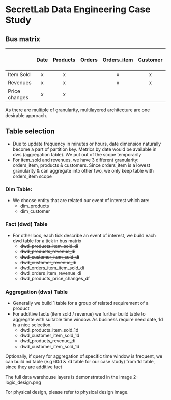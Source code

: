 # SecretLab Data Engineering Case Study

## Bus matrix
|               | Date | Products | Orders | Orders_item | Customer | Departments / Categories ...  |
| :---          |:---: |  :---:   |  :---: |   :---:     |  :---:   |    :---:  |
| Item Sold     |  x   |    x     |        |     x       |    x     |           |
| Revenues      |  x   |    x     |        |     x       |    x     |           |
| Price changes |  x   |    x     |        |             |          |           |

As there are multiple of granularity, multilayered architecture are one desirable approach.

## Table selection
- Due to update frequency in minutes or hours, date dimension naturally become a part of partition key. Metrics by date would be available in dws (aggregation table). We put out of the scope temporarily
- For item_sold and revenues, we have 3 different granularity: orders_item, products & customers. Since orders_item is a lowest granularity & can aggregate into other two, we only keep table with orders_item scope

### Dim Table:
- We choose entity that are related our event of interest which are:
  - dim_products
  - dim_customer

### Fact (dwd) Table
- For other box, each tick describe an event of interest, we build each dwd table for a tick in bus matrix
  - ~~dwd_products_item_sold_di~~
  - ~~dwd_products_revenue_di~~
  - ~~dwd_customer_item_sold_di~~
  - ~~dwd_customer_revenue_di~~
  - dwd_orders_item_item_sold_di
  - dwd_orders_item_revenue_di
  - dwd_products_price_changes_df

### Aggregation (dws) Table
- Generally we build 1 table for a group of related requirement of a product
- For additive facts (item sold / revenue) we further build table to aggregate with suitable time window. As business require need date, 1d is a nice selection.
  - dwd_products_item_sold_1d
  - dwd_customer_item_sold_1d
  - dwd_products_revenue_di
  - dwd_customer_item_sold_1d

Optionally, if query for aggregation of specific time window is frequent, we can build nd table (e.g 60d & 7d table for our case study) from 1d table, since they are additive fact

The full data warehouse layers is demonstrated in the image 2-logic_design.png

For physical design, please refer to physical design image.
